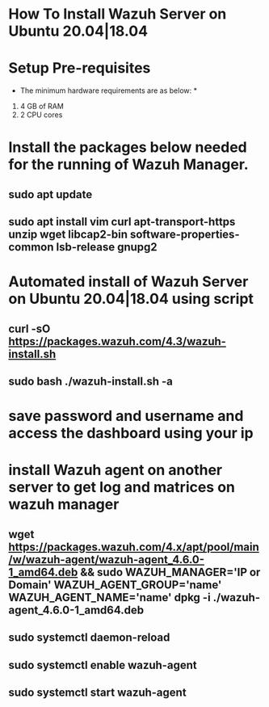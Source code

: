 # How To Install Wazuh Server on Ubuntu 20.04|18.04
# Setup Pre-requisites
* The minimum hardware requirements are as below: *
1. 4 GB of RAM
2. 2 CPU cores

# Install the packages below needed for the running of Wazuh Manager.

## sudo apt update
## sudo apt install vim curl apt-transport-https unzip wget libcap2-bin software-properties-common lsb-release gnupg2

# Automated install of Wazuh Server on Ubuntu 20.04|18.04 using script

## curl -sO https://packages.wazuh.com/4.3/wazuh-install.sh
## sudo bash ./wazuh-install.sh -a

# save password and username and access the dashboard using your ip

# install Wazuh agent on another server to get log and matrices on wazuh manager

## wget https://packages.wazuh.com/4.x/apt/pool/main/w/wazuh-agent/wazuh-agent_4.6.0-1_amd64.deb && sudo WAZUH_MANAGER='IP or Domain' WAZUH_AGENT_GROUP='name' WAZUH_AGENT_NAME='name' dpkg -i ./wazuh-agent_4.6.0-1_amd64.deb
## sudo systemctl daemon-reload
## sudo systemctl enable wazuh-agent
## sudo systemctl start wazuh-agent




